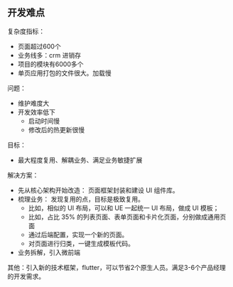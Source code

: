 ## 开发难点

复杂度指标：
- 页面超过600个
- 业务线多：crm 进销存
- 项目的模块有6000多个
- 单页应用打包的文件很大。加载慢

问题：
- 维护难度大
- 开发效率低下
    - 启动时间慢
    - 修改后的热更新很慢

目标：
- 最大程度复用、解耦业务、满足业务敏捷扩展

解决方案：
- 先从核心架构开始改造： 页面框架封装和建设 UI 组件库。
- 梳理业务： 发现复用的点，目标是极致复用。
    - 比如，相似的 UI 布局，可以和 UE 一起统一 UI 布局，做成 UI 模板；
    - 比如，占比 35% 的列表页面、表单页面和卡片化页面，分别做成通用页面
    - 通过后端配置，实现一个新的页面。
    - 对页面进行归类，一键生成模板代码。
- 业务拆解，引入微前端


其他：引入新的技术框架，flutter，可以节省2个原生人员。满足3-6个产品经理的开发需求。
